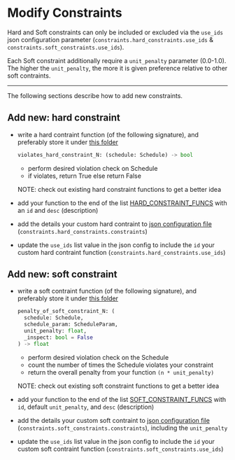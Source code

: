 # Modify Constraints

Hard and Soft constraints can only be included or excluded via the `use_ids` json configuration parameter (`constraints.hard_constraints.use_ids` & `constraints.soft_constraints.use_ids`).

Each Soft constraint additionally require a `unit_penalty` parameter (0.0-1.0). The higher the `unit_penalty`, the more it is given preference relative to other soft contraints.

---

The following sections describe how to add new constraints.

## Add new: hard constraint

- write a hard contraint function (of the following signature), and preferably store it under [this folder](../core/constraints/hard/)

  ```py
  violates_hard_constraint_N: (schedule: Schedule) -> bool
  ```

  - perform desired violation check on Schedule
  - if violates, return True else return False

  NOTE: check out existing hard constraint functions to get a better idea

- add your function to the end of the list [HARD_CONSTRAINT_FUNCS](../core/constraints/__init__.py) with an `id` and `desc` (description)
- add the details your custom hard contraint to [json configuration file](../ucsp.config.json) (`constraints.hard_constraints.constraints`)
- update the `use_ids` list value in the json config to include the `id` your custom hard contraint function (`constraints.hard_constraints.use_ids`)

## Add new: soft constraint

- write a soft contraint function (of the following signature), and preferably store it under [this folder](../core/constraints/soft/)

  ```py
  penalty_of_soft_constraint_N: (
    schedule: Schedule,
    schedule_param: ScheduleParam,
    unit_penalty: float,
    _inspect: bool = False
  ) -> float
  ```

  - perform desired violation check on the Schedule
  - count the number of times the Schedule violates your constraint
  - return the overall penalty from your function `(n * unit_penalty)`

  NOTE: check out existing soft constraint functions to get a better idea

- add your function to the end of the list [SOFT_CONSTRAINT_FUNCS](../core/constraints/__init__.py) with `id`, default `unit_penalty`, and `desc` (description)
- add the details your custom soft contraint to [json configuration file](../ucsp.config.json) (`constraints.soft_constraints.constraints`), including the `unit_penalty`
- update the `use_ids` list value in the json config to include the `id` your custom soft contraint function (`constraints.soft_constraints.use_ids`)
